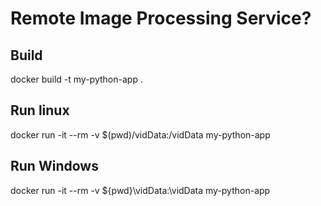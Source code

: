 # Remote Image Processing Service?

## Build
docker build -t my-python-app .

## Run linux
docker run -it --rm -v $(pwd)/vidData:/vidData my-python-app

## Run Windows
docker run -it --rm -v ${pwd}\vidData:\vidData my-python-app
